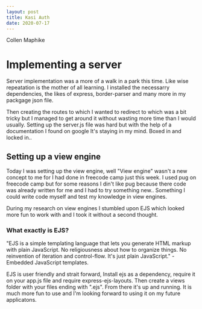 ```yaml
---
layout: post
title: Kasi Auth
date: 2020-07-17
---
```


Collen Maphike

# Implementing a server

Server implementation was a more of a walk in a park this time. Like wise repeatation is the mother of all learning. I installed the necessarry dependencies, the likes of express, border-parser and many more in my packgage json file.

Then creating the routes to which I wanted to redirect to which was a bit tricky but I managed to get around it without wasting more time than I would usually. Setting up the server.js file was hard but with the help of a documentation I found on google It's staying in my mind. Boxed in and locked in..

## Setting up a view engine

Today I was setting up the view engine, well "View engine" wasn't a new concept to me for I had done in freecode camp just this week. I used pug on freecode camp but for some reasons I din't like pug because there code was already written for me and I had to try something new.. Something I could write code myself and test my knowledge in view engines.

During my research on view engines I stumbled upon EJS which looked more fun to work with and I took it without a second thought. 

### What exactly is EJS?

"EJS is a simple templating language that lets you generate HTML markup with plain JavaScript. No religiousness about how to organize things. No reinvention of iteration and control-flow. It's just plain JavaScript." - Embedded JavaScript templates.

EJS is user friendly and strait forward, Install ejs as a dependency, require it on your app.js file and require express-ejs-layouts. Then create a views folder with your files ending with ".ejs". From there it's up and running. It is much more fun to use and I'm looking forward to using it on my future applicatons.
